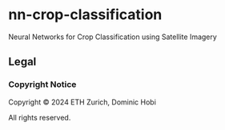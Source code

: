 # nn-crop-classification
Neural Networks for Crop Classification using Satellite Imagery

## Legal

### Copyright Notice

Copyright &copy; 2024 ETH Zurich, Dominic Hobi

All rights reserved.
